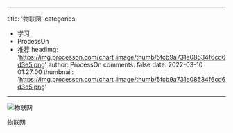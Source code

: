 
---
title: '物联网'
categories: 
 - 学习
 - ProcessOn
 - 推荐
headimg: 'https://img.processon.com/chart_image/thumb/5fcb9a731e08534f6cd6d3e5.png'
author: ProcessOn
comments: false
date: 2022-03-10 01:27:00
thumbnail: 'https://img.processon.com/chart_image/thumb/5fcb9a731e08534f6cd6d3e5.png'
---

<div>   
<img class="thumb" alt="物联网" src="https://img.processon.com/chart_image/thumb/5fcb9a731e08534f6cd6d3e5.png" referrerpolicy="no-referrer">
<p>物联网</p>  
</div>
            